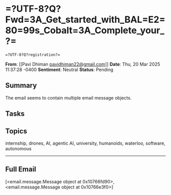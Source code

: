 # =?UTF-8?Q?Fwd=3A_Get_started_with_BAL=E2=80=99s_Cobalt=3A_Complete_your_?=
	=?UTF-8?Q?registration?=
**From**: [[Pavi Dhiman <pavidhiman22@gmail.com>]]
**Date**: Thu, 20 Mar 2025 11:37:28 -0400
**Sentiment**: Neutral
**Status**: Pending

## Summary
The email seems to contain multiple email message objects.

## Tasks

## Topics
internship, drones, AI, agentic AI, university, humanoids, waterloo, software, autonomous

---

## Full Email
[<email.message.Message object at 0x10766fd90>, <email.message.Message object at 0x10766e3f0>]